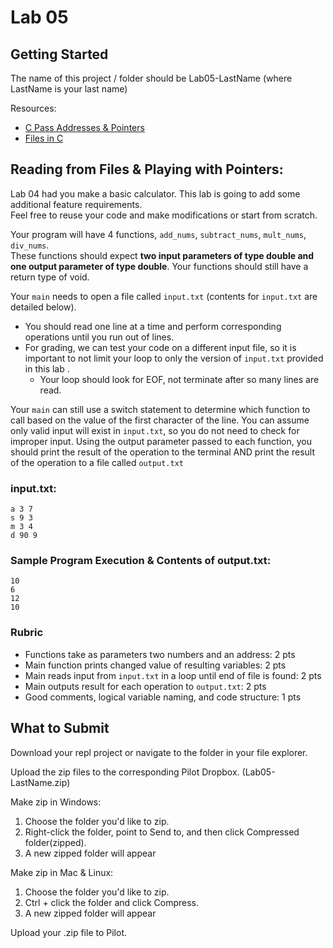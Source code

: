 # Lab 05

## Getting Started
The name of this project / folder should be Lab05-LastName (where LastName is your last name)  

Resources:
* [C Pass Addresses & Pointers](https://www.programiz.com/c-programming/c-pointer-functions)
* [Files in C](https://www.geeksforgeeks.org/basics-file-handling-c/)

## Reading from Files & Playing with Pointers:
Lab 04 had you make a basic calculator.  This lab is going to add some additional feature requirements.  
Feel free to reuse your code and make modifications or start from scratch.  

Your program will have 4 functions, `add_nums`, `subtract_nums`, `mult_nums`, `div_nums`.  
These functions should expect **two input parameters of type double and one output parameter of type double**.  Your functions should still have a return type of void.

Your `main` needs to open a file called `input.txt` (contents for `input.txt` are detailed below).  
* You should read one line at a time and perform corresponding operations until you run out of lines.  
* For grading, we can test your code on a different input file, so it is important to not limit your loop to only the version of `input.txt` provided in this lab .
    * Your loop should look for EOF, not terminate after so many lines are read.

Your `main` can still use a switch statement to determine which function to call based on the value of the first character of the line.  You can assume only valid input will exist in `input.txt`, so you do not need to check for improper input.  Using the output parameter passed to each function, you should print the result of the operation to the terminal AND print the result of the operation to a file called `output.txt`

### input.txt:
```
a 3 7
s 9 3
m 3 4
d 90 9
```

### Sample Program Execution & Contents of output.txt:
```
10
6
12
10
```

### Rubric
* Functions take as parameters two numbers and an address: 2 pts
* Main function prints changed value of resulting variables: 2 pts
* Main reads input from `input.txt` in a loop until end of file is found: 2 pts
* Main outputs result for each operation to `output.txt`: 2 pts
* Good comments, logical variable naming, and code structure: 1 pts

## What to Submit
Download your repl project or navigate to the folder in your file explorer.  

Upload the zip files to the corresponding Pilot Dropbox. (Lab05-LastName.zip)

Make zip in Windows:
1. Choose the folder you'd like to zip.
2. Right-click the folder, point to Send to, and then click Compressed folder(zipped). 
3. A new zipped folder will appear 
 
Make zip in Mac & Linux:
1. Choose the folder you'd like to zip.
2. Ctrl + click the folder and click Compress. 
3. A new zipped folder will appear 

Upload your .zip file to Pilot.